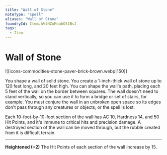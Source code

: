 ```yaml
---
title: "Wall of Stone"
noteType: "spell"
aliases: "Wall of Stone"
foundryId: Item.AVtNZuMnahOS1BsJ
tags:
  - Item
---
```


# Wall of Stone
![[icons-commodities-stone-paver-brick-brown.webp|150]]

You shape a wall of solid stone. You create a 1-inch-thick wall of stone up to 120 feet long, and 20 feet high. You can shape the wall's path, placing each 5 feet of the wall on the border between squares. The wall doesn't need to stand vertically, so you can use it to form a bridge or set of stairs, for example. You must conjure the wall in an unbroken open space so its edges don't pass through any creatures or objects, or the spell is lost.

Each 10-foot-by-10-foot section of the wall has AC 10, Hardness 14, and 50 Hit Points, and it's immune to critical hits and precision damage. A destroyed section of the wall can be moved through, but the rubble created from it is difficult terrain.

* * *

**Heightened (+2)** The Hit Points of each section of the wall increase by 15.
